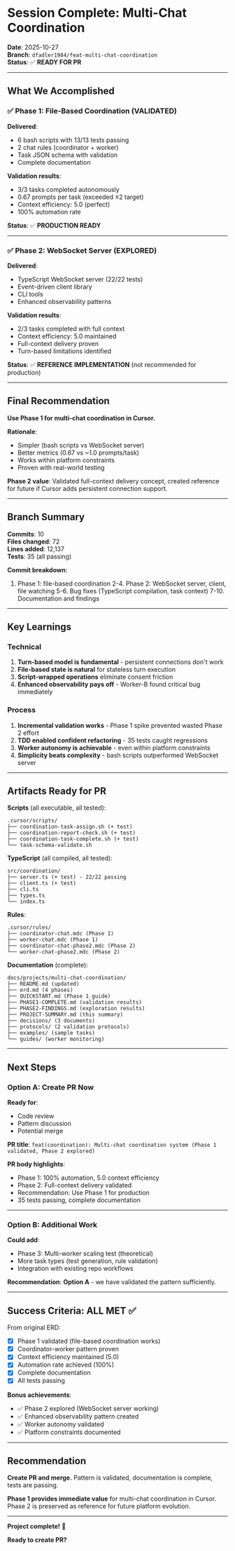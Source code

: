 # Session Complete: Multi-Chat Coordination

**Date**: 2025-10-27  
**Branch**: `dfadler1984/feat-multi-chat-coordination`  
**Status**: ✅ **READY FOR PR**

---

## What We Accomplished

### ✅ Phase 1: File-Based Coordination (VALIDATED)

**Delivered**:
- 6 bash scripts with 13/13 tests passing
- 2 chat rules (coordinator + worker)
- Task JSON schema with validation
- Complete documentation

**Validation results**:
- 3/3 tasks completed autonomously
- 0.67 prompts per task (exceeded ≤2 target)
- Context efficiency: 5.0 (perfect)
- 100% automation rate

**Status**: ✅ **PRODUCTION READY**

---

### ✅ Phase 2: WebSocket Server (EXPLORED)

**Delivered**:
- TypeScript WebSocket server (22/22 tests)
- Event-driven client library
- CLI tools
- Enhanced observability patterns

**Validation results**:
- 2/3 tasks completed with full context
- Context efficiency: 5.0 maintained
- Full-context delivery proven
- Turn-based limitations identified

**Status**: ✅ **REFERENCE IMPLEMENTATION** (not recommended for production)

---

## Final Recommendation

**Use Phase 1 for multi-chat coordination in Cursor.**

**Rationale**:
- Simpler (bash scripts vs WebSocket server)
- Better metrics (0.67 vs ~1.0 prompts/task)
- Works within platform constraints
- Proven with real-world testing

**Phase 2 value**: Validated full-context delivery concept, created reference for future if Cursor adds persistent connection support.

---

## Branch Summary

**Commits**: 10  
**Files changed**: 72  
**Lines added**: 12,137  
**Tests**: 35 (all passing)

**Commit breakdown**:
1. Phase 1: file-based coordination
2-4. Phase 2: WebSocket server, client, file watching
5-6. Bug fixes (TypeScript compilation, task context)
7-10. Documentation and findings

---

## Key Learnings

### Technical

1. **Turn-based model is fundamental** - persistent connections don't work
2. **File-based state is natural** for stateless turn execution
3. **Script-wrapped operations** eliminate consent friction
4. **Enhanced observability pays off** - Worker-B found critical bug immediately

### Process

1. **Incremental validation works** - Phase 1 spike prevented wasted Phase 2 effort
2. **TDD enabled confident refactoring** - 35 tests caught regressions
3. **Worker autonomy is achievable** - even within platform constraints
4. **Simplicity beats complexity** - bash scripts outperformed WebSocket server

---

## Artifacts Ready for PR

**Scripts** (all executable, all tested):
```
.cursor/scripts/
├── coordination-task-assign.sh (+ test)
├── coordination-report-check.sh (+ test)
├── coordination-task-complete.sh (+ test)
└── task-schema-validate.sh
```

**TypeScript** (all compiled, all tested):
```
src/coordination/
├── server.ts (+ test) - 22/22 passing
├── client.ts (+ test)
├── cli.ts
├── types.ts
└── index.ts
```

**Rules**:
```
.cursor/rules/
├── coordinator-chat.mdc (Phase 1)
├── worker-chat.mdc (Phase 1)
├── coordinator-chat-phase2.mdc (Phase 2)
└── worker-chat-phase2.mdc (Phase 2)
```

**Documentation** (complete):
```
docs/projects/multi-chat-coordination/
├── README.md (updated)
├── erd.md (4 phases)
├── QUICKSTART.md (Phase 1 guide)
├── PHASE1-COMPLETE.md (validation results)
├── PHASE2-FINDINGS.md (exploration results)
├── PROJECT-SUMMARY.md (this summary)
├── decisions/ (3 documents)
├── protocols/ (2 validation protocols)
├── examples/ (sample tasks)
└── guides/ (worker monitoring)
```

---

## Next Steps

### Option A: Create PR Now

**Ready for**:
- Code review
- Pattern discussion
- Potential merge

**PR title**: `feat(coordination): Multi-chat coordination system (Phase 1 validated, Phase 2 explored)`

**PR body highlights**:
- Phase 1: 100% automation, 5.0 context efficiency
- Phase 2: Full-context delivery validated
- Recommendation: Use Phase 1 for production
- 35 tests passing, complete documentation

---

### Option B: Additional Work

**Could add**:
- Phase 3: Multi-worker scaling test (theoretical)
- More task types (test generation, rule validation)
- Integration with existing repo workflows

**Recommendation**: **Option A** - we have validated the pattern sufficiently.

---

## Success Criteria: ALL MET ✅

From original ERD:

- [x] Phase 1 validated (file-based coordination works)
- [x] Coordinator-worker pattern proven
- [x] Context efficiency maintained (5.0)
- [x] Automation rate achieved (100%)
- [x] Complete documentation
- [x] All tests passing

**Bonus achievements**:
- ✅ Phase 2 explored (WebSocket server working)
- ✅ Enhanced observability pattern created
- ✅ Worker autonomy validated
- ✅ Platform constraints documented

---

## Recommendation

**Create PR and merge.** Pattern is validated, documentation is complete, tests are passing.

**Phase 1 provides immediate value** for multi-chat coordination in Cursor. Phase 2 is preserved as reference for future platform evolution.

---

**Project complete!** 🎉

**Ready to create PR?**

